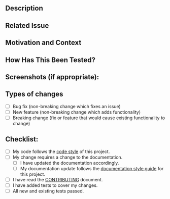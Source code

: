 <!--- Provide a general summary of your changes in the Title above -->
<!--- This should finish the sentence "If accepted, this PR will..." -->

## Description
<!--- Describe your changes in detail, list each logical change and explain why that change was made. -->

## Related Issue
<!--- This project only accepts pull requests related to open issues -->
<!--- If suggesting a new feature or change, please discuss it in an issue first -->
<!--- If fixing a bug, there should be an issue describing it with steps to reproduce -->
<!--- Please link to the issue here: -->

## Motivation and Context
<!--- Why is this change required? What problem does it solve? -->

## How Has This Been Tested?
<!--- Please describe in detail how you tested your changes. -->
<!--- Include details of your testing environment, and the tests you ran to -->
<!--- see how your change affects other areas of the code, etc. -->

## Screenshots (if appropriate):

## Types of changes
<!--- What types of changes does your code introduce? Put an `x` in all the boxes that apply: -->
- [ ] Bug fix (non-breaking change which fixes an issue)
- [ ] New feature (non-breaking change which adds functionality)
- [ ] Breaking change (fix or feature that would cause existing functionality to change)

<!--- Make a note if any existing tests had to be modified to pass. -->

## Checklist:
<!--- Go over all the following points, and put an `x` in all the boxes that apply. -->
<!--- If you're unsure about any of these, don't hesitate to ask. We're here to help! -->
- [ ] My code follows the [code style]() of this project.
- [ ] My change requires a change to the documentation.
  - [ ] I have updated the documentation accordingly.
  - [ ] My documentation update follows the [documentation style guide]() for this project.
- [ ] I have read the [CONTRIBUTING]() document.
- [ ] I have added tests to cover my changes.
- [ ] All new and existing tests passed.
